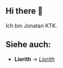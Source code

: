 ## Hi there 👋

Ich bin Jonatan KTK.

## Siehe auch:

- **Liorith**
    -> *[Liorith](github.com/liorith)*

<!--
**jonatanktk/jonatanktk** is a ✨ _special_ ✨ repository because its `README.md` (this file) appears on your GitHub profile.

Here are some ideas to get you started:

- 🔭 I’m currently working on ...
- 🌱 I’m currently learning ...
- 👯 I’m looking to collaborate on ...
- 🤔 I’m looking for help with ...
- 💬 Ask me about ...
- 📫 How to reach me: ...
- 😄 Pronouns: ...
- ⚡ Fun fact: ...
-->
